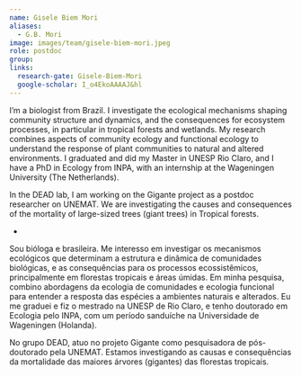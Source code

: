 ```yaml
---
name: Gisele Biem Mori
aliases:
  - G.B. Mori
image: images/team/gisele-biem-mori.jpeg
role: postdoc
group: 
links:
  research-gate: Gisele-Biem-Mori
  google-scholar: I_o4EkoAAAAJ&hl
---
```


I’m a biologist from Brazil. I investigate the ecological mechanisms shaping community structure and dynamics, and the consequences for ecosystem processes, in particular in tropical forests and wetlands. My research combines aspects of community ecology and functional ecology to understand the response of plant communities to natural and altered environments. I graduated and did my Master in UNESP Rio Claro, and I have a PhD in Ecology from INPA, with an internship at the Wageningen University (The Netherlands).

In the DEAD lab, I am working on the Gigante project as a postdoc researcher on UNEMAT. We are investigating the causes and consequences of the mortality of large-sized trees (giant trees) in Tropical forests.

-
Sou bióloga e brasileira. Me interesso em investigar os mecanismos ecológicos que determinam a estrutura e dinâmica de comunidades biológicas, e as consequências para os processos ecossistêmicos, principalmente em florestas tropicais e áreas úmidas. Em minha pesquisa, combino abordagens da ecologia de comunidades e ecologia funcional para entender a resposta das espécies a ambientes naturais e alterados. Eu me graduei e fiz o mestrado na UNESP de Rio Claro, e tenho doutorado em Ecologia pelo INPA, com um período sanduíche na Universidade de Wageningen (Holanda).

No grupo DEAD, atuo no projeto Gigante como pesquisadora de pós-doutorado pela UNEMAT. Estamos investigando as causas e consequências da mortalidade das maiores árvores (gigantes) das florestas tropicais.

